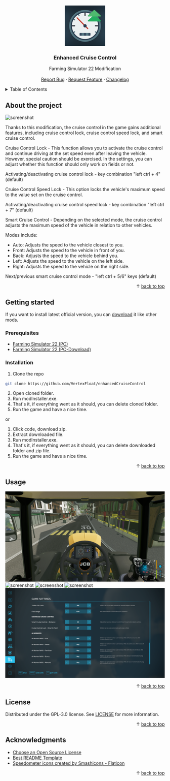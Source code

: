 <div id="top"></div>
<br/>
<div align="center">
  <a href="https://github.com/VertexFloat/enhancedCruiseControl">
    <img src="screenshots/icon.png" alt="Logo" width="128" height="128">
  </a>
  <h3>Enhanced Cruise Control</h3>
  <p>
    Farming Simulator 22 Modification
    <br />
    <br />
    <a href="https://github.com/VertexFloat/enhancedCruiseControl/issues">Report Bug</a>
    ·
    <a href="https://github.com/VertexFloat/enhancedCruiseControl/issues">Request Feature</a>
    ·
    <a href="https://github.com/VertexFloat/enhancedCruiseControl/blob/main/CHANGELOG.md">Changelog</a>
  </p>
</div>
<details>
  <summary>Table of Contents</summary>
  <ol>
    <li>
      <a href="#about-the-project">About The Project</a>
    </li>
    <li>
      <a href="#getting-started">Getting Started</a>
      <ul>
        <li>
          <a href="#prerequisites">Prerequisites</a>
        </li>
        <li>
          <a href="#installation">Installation</a>
        </li>
      </ul>
    </li>
    <li>
      <a href="#usage">Usage</a>
    </li>
    <li>
      <a href="#license">License</a>
    </li>
    <li>
      <a href="#acknowledgments">Acknowledgments</a>
    </li>
  </ol>
</details>

## About the project

<img src="screenshots/screenShot (1).png" alt="screenshot">

Thanks to this modification, the cruise control in the game gains additional features, including cruise control lock, cruise control speed lock, and smart cruise control.

Cruise Control Lock - This function allows you to activate the cruise control and continue driving at the set speed even after leaving the vehicle. However, special caution should be exercised. In the settings, you can adjust whether this function should only work on fields or not.

Activating/deactivating cruise control lock - key combination "left ctrl + 4" (default)

Cruise Control Speed Lock - This option locks the vehicle's maximum speed to the value set on the cruise control.

Activating/deactivating cruise control speed lock - key combination "left ctrl + 7" (default)

Smart Cruise Control - Depending on the selected mode, the cruise control adjusts the maximum speed of the vehicle in relation to other vehicles.

Modes include:
- Auto: Adjusts the speed to the vehicle closest to you.
- Front: Adjusts the speed to the vehicle in front of you.
- Back: Adjusts the speed to the vehicle behind you.
- Left: Adjusts the speed to the vehicle on the left side.
- Right: Adjusts the speed to the vehicle on the right side.

Next/previous smart cruise control mode - "left ctrl + 5/6" keys (default)

<p align="right">&#x2191 <a href="#top">back to top</a></p>

## Getting started

If you want to install latest official version, you can [download](https://www.farming-simulator.com/mod.php?mod_id=290421&title=fs2022) it like other mods.
<br/>

### Prerequisites

* [Farming Simulator 22 (PC)](https://www.farming-simulator.com/buy-now.php?platform=pc&code=VertexFloat)
* [Farming Simulator 22 (PC-Download)](https://www.farming-simulator.com/buy-now.php?platform=pcdigital&code=VertexFloat)

### Installation

1. Clone the repo
```sh
git clone https://github.com/VertexFloat/enhancedCruiseControl
```
2. Open cloned folder.
3. Run modInstaller.exe.
4. That's it, if everything went as it should, you can delete cloned folder.
5. Run the game and have a nice time.

or

1. Click code, download zip.
2. Extract downloaded file.
3. Run modInstaller.exe.
4. That's it, if everything went as it should, you can delete downloaded folder and zip file.
5. Run the game and have a nice time.

<p align="right">&#x2191 <a href="#top">back to top</a></p>

## Usage

<img src="screenshots/screenShot (2).png" alt="screenshot">
<img src="screenshots/screenShot (3).png" alt="screenshot">
<img src="screenshots/screenShot (4).png" alt="screenshot">
<img src="screenshots/screenShot (5).png" alt="screenshot">
<img src="screenshots/screenShot (6).png" alt="screenshot">

<p align="right">&#x2191 <a href="#top">back to top</a></p>

## License

Distributed under the GPL-3.0 license. See [LICENSE](https://github.com/VertexFloat/enhancedCruiseControl/blob/main/LICENSE) for more information.

<p align="right">&#x2191 <a href="#top">back to top</a></p>

## Acknowledgments

* [Choose an Open Source License](https://choosealicense.com)
* [Best README Template](https://github.com/othneildrew/Best-README-Template)
* [Speedometer icons created by Smashicons - Flaticon](https://www.flaticon.com/free-icons/speedometer)

<p align="right">&#x2191 <a href="#top">back to top</a></p>
